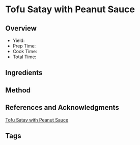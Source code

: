 # Tofu Satay with Peanut Sauce

## Overview

- Yield:
- Prep Time:
- Cook Time:
- Total Time:

## Ingredients


## Method



## References and Acknowledgments

[Tofu Satay with Peanut Sauce](https://www.reddit.com/r/GifRecipes/comments/c2unz0/tofu_satay_with_peanut_sauce/)

## Tags


